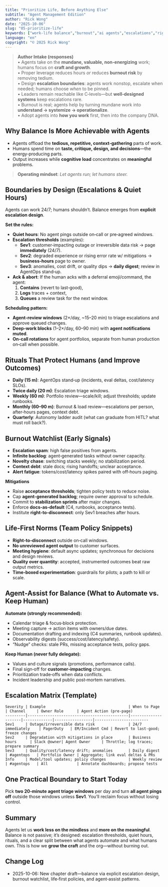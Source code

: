 ```yaml
---
title: "Prioritize Life, Before Anything Else"
subtitle: "Agent Management Edition"
author: "Rick Wong"
date: "2025-10-06"
slug: "05-prioritize-life"
keywords: ["work-life balance","burnout","ai agents","escalations","right-to-disconnect","deep work","craft","agentops"]
language: "en"
copyright: "© 2025 Rick Wong"
---
```


> **Author Intake (responses)**  
> • Agents take on the **mundane, valuable, non‑energizing** work; humans focus on **craft and growth**.  
> • Proper leverage reduces hours *or* reduces **burnout risk** by removing tedium.  
> • Design **escalation boundaries**: agents work nonstop, escalate when needed; humans choose *when* to be pinned.  
> • Leaders remain reachable like C‑levels—but **well‑designed systems** keep escalations rare.  
> • Burnout is real; agents help by turning mundane work into **understand → systemize → operationalize**.  
> • Adopt agents into **how you work** first, then into the company DNA.

## Why Balance Is More Achievable with Agents
- Agents offload the **tedious, repetitive, context‑gathering** parts of work.  
- Humans spend time on **taste, critique, design, and decisions**—the energy‑producing parts.  
- Output increases while **cognitive load** concentrates on **meaningful** problems.

> **Operating mindset**: *Let agents run; let humans steer.*

## Boundaries by Design (Escalations & Quiet Hours)
Agents can work 24/7; humans shouldn’t. Balance emerges from **explicit escalation design**.

**Set the rules:**
- **Quiet hours**: No agent pings outside on‑call or pre‑agreed windows.  
- **Escalation thresholds** (examples):  
  - **Sev1**: customer‑impacting outage or irreversible data risk → page **immediately** (24/7).  
  - **Sev2**: degraded experience or rising error rate w/ mitigations → **business‑hours** page to owner.  
  - **Sev3**: anomalies, cost drift, or quality dips → **daily digest**; review in AgentOps stand‑up.  
- **Ack & abort**: If the human acks with a deferral emoji/command, the agent:  
  1) **Contains** (revert to last‑good),  
  2) **Logs** traces + context,  
  3) **Queues** a review task for the next window.

**Scheduling pattern:**
- **Agent‑review windows** (2×/day, ~15–20 min) to triage escalations and approve queued changes.  
- **Deep‑work blocks** (1–2×/day, 60–90 min) with **agent notifications muted**.  
- **On‑call rotations** for agent portfolios, separate from human production on‑call when possible.

## Rituals That Protect Humans (and Improve Outcomes)
- **Daily (15 m)**: AgentOps stand‑up (incidents, eval deltas, cost/latency SLOs).  
- **Twice daily (20 m)**: Escalation triage windows.  
- **Weekly (60 m)**: Portfolio review—scale/kill; adjust thresholds; update runbooks.  
- **Monthly (60–90 m)**: Burnout & load review—escalations per person, after‑hours pages, context debt.  
- **Quarterly**: Autonomy ladder audit (what can graduate from HITL? what must roll back?).

## Burnout Watchlist (Early Signals)
- **Escalation spam**: high false positives from agents.  
- **Infinite backlog**: agent‑generated tasks without owner capacity.  
- **Novelty chase**: switching stacks weekly; no stabilization period.  
- **Context debt**: stale docs; rising handoffs; unclear acceptance.  
- **Alert fatigue**: tokens/cost/latency spikes paired with off‑hours paging.

**Mitigations**
- Raise **acceptance thresholds**; tighten policy tests to reduce noise.  
- Cap **agent‑generated backlog**; require owner approval to schedule.  
- Commit to **stabilization sprints** after major changes.  
- Enforce **docs‑as‑default** (C4, runbooks, acceptance tests).  
- Institute **right‑to‑disconnect**: only Sev1 breaches after hours.

## Life‑First Norms (Team Policy Snippets)
- **Right‑to‑disconnect** outside on‑call windows.  
- **No unreviewed agent output** to customer surfaces.  
- **Meeting hygiene**: default async updates; synchronous for decisions and design reviews.  
- **Quality over quantity**: accepted, instrumented outcomes beat raw output metrics.  
- **Time‑boxed experimentation**: guardrails for pilots; a path to kill or scale.

## Agent‑Assist for Balance (What to Automate vs. Keep Human)
**Automate (strongly recommended):**
- Calendar triage & focus‑block protection.  
- Meeting capture → action items with owners/due dates.  
- Documentation drafting and indexing (C4 summaries, runbook updates).  
- Observability digests (success/cost/latency/safety).  
- “Nudge” checks: stale PRs, missing acceptance tests, policy gaps.

**Keep Human (never fully delegate):**
- Values and culture signals (promotions, performance calls).  
- Final sign‑off for **customer‑impacting** changes.  
- Prioritization trade‑offs when data conflicts.  
- Incident leadership and public post‑mortem narratives.

## Escalation Matrix (Template)
```
Severity | Example                                     | When to Page        | Channel     | Owner Role      | Agent Action (pre‑page)
---------|---------------------------------------------|---------------------|-------------|-----------------|------------------------
Sev1     | Outage/irreversible data risk               | 24/7 immediately    | PagerDuty   | EM/Incident Cmd | Revert to last‑good; freeze changes
Sev2     | Degradation with mitigations in place       | Business hours      | Slack @owner| Agent Owner     | Throttle; log traces; prepare summary
Sev3     | Quality/cost/latency drift; anomalies       | Daily digest        | #agentops   | Portfolio Owner | Aggregate; link eval deltas & PRs
Info     | Model/tool updates; policy changes          | Weekly review       | #agentops   | All             | Annotate dashboards; propose tests
```

## One Practical Boundary to Start Today
Pick **two 20‑minute agent triage windows** per day and turn **all agent pings off** outside those windows unless **Sev1**. You’ll reclaim focus without losing control.

## Summary
Agents let us **work less on the mindless** and **more on the meaningful**. Balance is not passive; it’s designed: escalation thresholds, quiet hours, rituals, and a clear split between what agents automate and what humans own. This is how we **grow the craft** and the org—without burning out.

## Change Log
- 2025-10-06: New chapter draft—balance via explicit escalation design, burnout watchlist, life‑first policies, and agent‑assist patterns.

